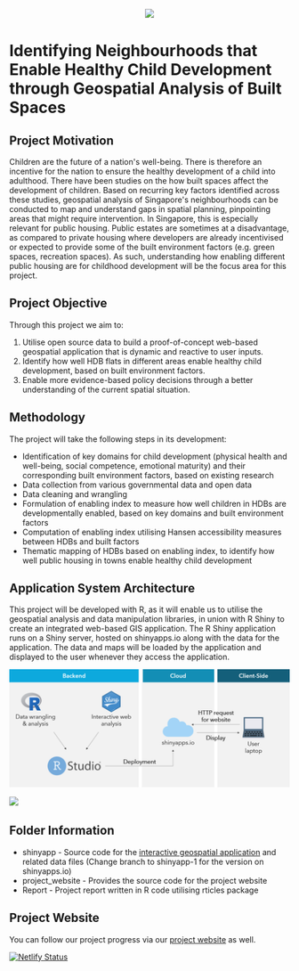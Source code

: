 <p align="center">
<img src="https://github.com/xiaorongw/tinyblocks/blob/master/shinyapp/www/logo2.png" height="300">
</p>

# Identifying Neighbourhoods that Enable Healthy Child Development through Geospatial Analysis of Built Spaces

## Project Motivation
Children are the future of a nation's well-being. There is therefore an incentive for the nation to ensure the healthy development of a child into adulthood. There have been studies on the how built spaces affect the development of children. Based on recurring key factors identified across these studies, geospatial analysis of Singapore's neighbourhoods can be conducted to map and understand gaps in spatial planning, pinpointing areas that might require intervention. In Singapore, this is especially relevant for public housing. Public estates are sometimes at a disadvantage, as compared to private housing where developers are already incentivised or expected to provide some of the built environment factors (e.g. green spaces, recreation spaces). As such, understanding how enabling different public housing are for childhood development will be the focus area for this project.

## Project Objective 
Through this project we aim to:
1.	Utilise open source data to build a proof-of-concept web-based geospatial application that is dynamic and reactive to user inputs.
2.	Identify how well HDB flats in different areas enable healthy child development, based on built environment factors.
3.	Enable more evidence-based policy decisions through a better understanding of the current spatial situation.

## Methodology 
The project will take the following steps in its development:
+ Identification of key domains for child development (physical health and well-being, social competence, emotional maturity) and their corresponding built environment factors, based on existing research
+ Data collection from various governmental data and open data
+ Data cleaning and wrangling
+ Formulation of enabling index to measure how well children in HDBs are developmentally enabled, based on key domains and built environment factors
+ Computation of enabling index utilising Hansen accessibility measures between HDBs and built factors
+ Thematic mapping of HDBs based on enabling index, to identify how well public housing in towns enable healthy child development

## Application System Architecture 
This project will be developed with R, as it will enable us to utilise the geospatial analysis and data manipulation libraries, in union with R Shiny to create an integrated web-based GIS application. The R Shiny application runs on a Shiny server, hosted on shinyapps.io along with the data for the application. The data and maps will be loaded by the application and displayed to the user whenever they access the application.

![Architecture](https://github.com/xiaorongw/gis-project/blob/master/project_website/static/images/architecture.png)

![](intro_gif.gif)

## Folder Information
+ shinyapp - Source code for the [interactive geospatial application](https://tinyblocks.shinyapps.io/shinyapp/) and related data files (Change branch to shinyapp-1 for the version on shinyapps.io)
+ project_website - Provides the source code for the project website
+ Report - Project report written in R code utilising rticles package 

## Project Website
You can follow our project progress via our [project website](https://tinyblocks.rbind.io/) as well. 

[![Netlify Status](https://api.netlify.com/api/v1/badges/ebd33618-12ef-46d6-8a43-2d51b31a52f0/deploy-status)](https://app.netlify.com/sites/nostalgic-bose-3a08f1/deploys)

